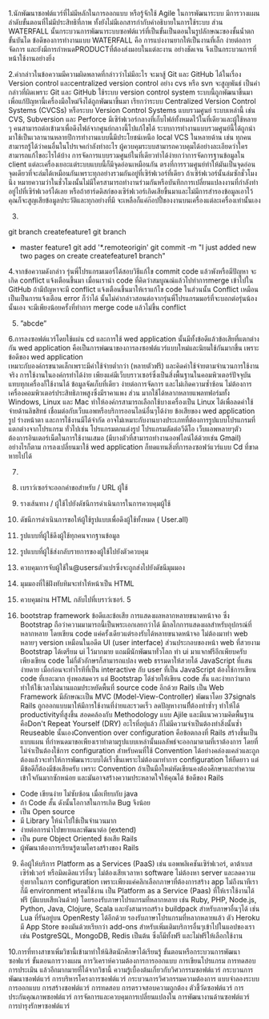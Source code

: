 1.นักพัฒนาซอฟต์แวร์ที่ไม่มีหลักในการออกแบบ หรือรู้จักใช้ Agile ในการพัฒนาระบบ มีการวางแผนลำดับขั้นตอนที่ไม่มีประสิทธิที่ภาพ ทั้งยังไม่มีเอกสารกำกับคำอธิบายในการใช้ระบบ 
ส่วน WATERFALL นั้นกระบวนการพัฒนาระบบซอฟต์แวร์ที่เป็นขั้นเป็นตอนในรูปลักษณะของชั้นน้ำตกขั้นบันได ข้อดีของการทำงานแบบ WATERFALL คือ การแบ่งงานยากให้เป็นงานที่เล็ก ง่ายต่อการจัดการ และยังมีการกำหนดPRODUCTที่ต้องส่งมอบในแต่ละงาน อย่างชัดเจน จึงเป็นกระบวนการที่หน้าใช้งานอย่างยิ่ง

2.คำกล่าวในข้อความมีความผิดพลาดที่กล่าวว่าไม่มีอะไร จะมาสู้ Git และ GitHub ได้ในเรื่อง Version control และcentralized version control อย่าง cvs หรือ svn จะสูญพันธ์ เป็นคำกล่าวที่ผิดเพราะ Git และ GitHub ใช้ระบบ version control system ระบบนี้ถูกพัฒนาขึ้นมาเพื่อแก้ปัญหานี้เครื่องมือใหม่จีงได้ถูกพัฒนาขึ้นมา เรียกว่าระบบ Centralized Version Control Systems (CVCSs) หรือระบบ Version Control Systems แบบรวมศูนย์ ระบบเหล่านี้ เช่น CVS, Subversion และ Perforce มีเซิร์ฟเวอร์กลางที่เก็บไฟล์ทั้งหมดไว้ในที่เดียวและผู้ใช้หลาย ๆ คนสามารถต่อเข้ามาเพื่อดึงไฟล์จากศูนย์กลางนี้ไปแก้ไขได้ ระบบการทำงานแบบรวมศูนย์นี้ได้ถูกนำมาใช้เป็นเวลานานหลายปีการทำงานแบบนี้มีประโยชน์เหนือ local VCS ในหลายด้าน เช่น ทุกคนสามารถรู้ได้ว่าคนอื่นในโปรเจคกำลังทำอะไร ผู้ควบคุมระบบสามารถควบคุมได้อย่างละเอียดว่าใครสามารถแก้ไขอะไรได้บ้าง การจัดการแบบรวมศูนย์ในที่เดียวทำได้ง่ายกว่าการจัดการฐานข้อมูลใน client แต่ละเครื่องเยอะแต่ระบบแบบนี้ก็มีจุดอ่อนเหมือนกัน ตรงที่การรวมศูนย์ทำให้มันเป็นจุดอ่อนจุดเดียวที่จะล่มได้เหมือนกันเพราะทุกอย่างรวมกันอยู่ที่เซิร์ฟเวอร์ที่เดียว ถ้าเซิร์ฟเวอร์นั้นล่มซักชั่วโมงนึง หมายความว่าในชั่วโมงนั้นไม่มีใครสามารถทำงานร่วมกันหรือบันทึกการเปลี่ยนแปลงงานที่กำลังทำอยู่ไปที่เซิร์ฟเวอร์ได้เลย หรือถ้าฮาร์ดดิสก์ของเซิร์ฟเวอร์เกิดเสียขึ้นมาและไม่มีการสำรองข้อมูลเอาไว้ คุณก็จะสูญเสียข้อมูลประวัติและทุกอย่างที่มี จะเหลือก็แค่ก๊อปปี้ของงานบนเครื่องแต่ละเครื่องเท่านั้นเอง






3. 
git branch createfeature1
git branch
* master
  feature1
git add '*.remoteorigin'
git commit -m "I just added new two pages on create createfeature1
 branch"

4.จากข้อความดังกล่าว รุ่นพี่โปรแกรมเมอร์ได้สอบวิธีแก้ไข commit code แล้วพังหรือมีปัญหา จะเกิด conflict แจ้งเตือนขึ้นมา เมื่อนเรานำ code ที่คิดว่าสมบูณณ์แล้วไปทำการmerge เข้าไปใน GitHub ถ้ามีปํญหาจะมี conflict แจ้งเตือนขึ้นมาให้เราแก้ไข code ในส่วนนั้น
Conflict เหมือนเป็นเป็นการแจ้งเตือน error ก็ว่าได้ นั้นไม่คำกล่าวสอนต่อจากรุ่นพี่โปรแกรมมอร์ที่จะบอกต่อรุ่นน้องนั้นเอง จะมีเพียงน้อยครั้งที่ทำการ merge code แล้วไม่ขึ้น conflict

5.   ”abcde”



6.การลงซอฟต์แวร์โดยใช้แผ่น cd และการใช้ wed application  นั้นมีทั้งข้อดีแล้วข้อเสียที่แตกต่างกัน wed application   คือเป็นการพํฒนาของการลงซอฟต์แวร์แบบใหม่และนิยมใช้กันมากขึ้น เพราะข้อดีของ wed application   
เหมาะกับองค์กรขนาดเล็กเพราะมีค่าใช้จ่ายต่ำกว่า (หลายตัวฟรี) และคิดค่าใช้จ่ายตามจำนวนการใช้งานจริง
การใช้งานในองค์กรทำได้ง่าย เพียงแค่มีเว็บบราวเซอร์ซึ่งเป็นสิ่งพื้นฐานในคอมพิวเตอร์ปัจจุบันแทบทุกเครื่องก็ใช้งานได้
ข้อมูลจัดเก็บที่เดียว ง่ายต่อการจัดการ และไม่เกิดความซ้ำซ้อน
ไม่ต้องการเครื่องคอมพิวเตอร์ประสิทธิภาพสูงซึ่งมีราคาแพง
ส่วน มากใช้ได้หลากหลายแพลทฟอร์มทั้ง Windows, Linux และ Mac ทำให้องค์กรสามารถเลือกใช้บางเครื่องเป็น Linux ได้เพื่อลดค่าใช้จ่ายด้านลิขสิทธ์
เชื่อมต่อกับเว็บแอพหรือบริการออนไลน์อื่นๆได้ง่าย
ข้อเสียของ wed application   
รูป ร่างหน้าตา และการใช้งานมีได้จำกัด อาจไม่เหมาะกับงานบางประเภทที่ต้องการรูปแบบโปรแกรมที่แตกต่างจากโปรแกรม ทั่วไปเช่น โปรแกรมตกแต่งรูป โปรแกรมตัดต่อวีดีโอ
เว็บแอพหลายๆตัวต้องการอินเตอร์เน็ตในการใช้งานเสมอ (มีบางตัวที่สามารถทำงานออฟไลน์ได้ด้วยเช่น Gmail)
อย่างไรก็ตาม การลงเปลี่ยนมาใช้ wed application   ก็ทดแทนสิ่งที่การลงซอฟว์แวร์แบบ Cd  ที่ขาดหายไปได้





7.
 

1.	เบราว์เซอร์จะออกคำขอสำหรับ / URL ผู้ใช้
2.	รางเส้นทาง / ผู้ใช้ไปยังดัชนีการดำเนินการในการควบคุมผู้ใช้
3.	ดัชนีการดำเนินการขอให้ผู้ใช้รูปแบบเพื่อดึงผู้ใช้ทั้งหมด ( User.all)
4.	รูปแบบที่ผู้ใช้ดึงผู้ใช้ทุกคนจากฐานข้อมูล
5.	รูปแบบที่ผู้ใช้ส่งกลับรายการของผู้ใช้ไปยังตัวควบคุม
6.	ควบคุมการจับผู้ใช้ใน@usersตัวแปรซึ่งจะถูกส่งไปยังดัชนีมุมมอง
7.	มุมมองที่ใช้ฝังทับทิมจะทำให้หน้าเป็น HTML
8.	ควบคุมผ่าน HTML กลับไปที่เบราว์เซอร์. 5



8. bootstrap framework ข้อดีและข้อเสีย
การแสดงผลหลากหลายขนาดหน้าจอ ซึ่ง Bootstrap ถือว่าความมามารถนี้เป็นพระเอกเลยกว่าได้ มีกลไกการแสดงผลสำหรับอุปกรณ์ที่หลากหลาย โดยเขียน code แค่ครั้งเดียวแต่รองรับได้หลายขนาดหน้าจอ ไม่ต้องมาทำ web หลายๆ version เหมือนในอดีต UI (user interface) ส่วนประกอบของหน้า web ที่สวยงาม Bootstrap ได้เตรียม ui ไว้มากมาย แถมมีนักพัฒนาทั่วโลก ทำ ui มาแจกฟรีอีกเพียบครับ เพียงเขียน code ไม่กี่ตัวอักษรก็สามารถแปลง web ธรรมดาให้สวยได้ 
JavaScript ที่แสนง่ายดาย เมื่อก่อนจะทำไรทีที่เป็น interactive กับ user ที่เป็น JavaScript ต้องใช้การเขียน code ที่เยอะมาก ยุ่งพอสมควร แต่ Bootstrap ได้ช่วยให้เขียน code สั้น และง่ายกว่ามาก ทำให้ใช้เวลาไม่นานแถมประหยัดพื้นที่ source code อีกด้วย
Rails เป็น Web Framework มีลักษณะเป็น MVC (Model-View-Controller) พัฒนาโดย 37signals Rails ถูกออกแบบมาให้มีการใช้งานที่ง่ายและรวดเร็ว ลดปัญหางานทีี่ต้องทำซ้ำๆ ทำให้ได้ productivityที่สูงขึ้น สอดคล้องกับ Methodology แบบ Ajile  และมีแนวความคิดพื้นฐานคือDon't Repeat Yourself (DRY) อะไรที่อยู่แล้ว ก็ไม่มีความจำเป็นต้องทำสิ่งนั้นซ้ำ
Reuseable นั้นเองConvention over configuration คือข้อตกลงที่ Rails สร้างขึ้นเป็นแบบแผน ที่กำหนดมาขอเพียงเราทำตามรูปแบบเหล่านั้นผลลัพธ์จะออกมาตามที่เราต้องการ โดยที่ไม่จำเป็นต้องใช้การ configuration สำหรับคนที่ใช้ Convention ได้อย่างคล่องแคล่วและถูกต้องแล้วจะทำให้การพัฒนาระบบได้เร็วขึ้นเพราะไม่ต้องมาทำการ configuration ให้ยืดยาว แต่มีข้อดีก็ต้องมีข้อเสียครับ เพราะ Convention ถ้าเป็นมือใหม่หัดเขียนคงต้องศึกษาและทำความเข้าใจกันมากซักหน่อย และมันอาจสร้างความประหลาดใจให้คุณได้
 ข้อดีของ Rails
- Code เขียนง่าย ไม่ซับซ้อน เมื่อเทียบกับ java
- ถ้า Code สั้น ดังนั้นโอกาสในการเกิด Bug จึงน้อย
- เป็น Open source
- มี Library ให้นำไปใช้เป็นจำนวนมาก
- ง่ายต่อการนำไปขยายและพัฒนาต่อ (extend)
- เป็น pure Object Oriented้
 ข้อเสีย Rails
- ผู้พัฒนาต้องการเรียนรู้ตามโครงสร้างของ Rails


9.  คือผู้ให้บริการ Platform as a Services (PaaS) เช่น แอพพลิเคชันเซิร์ฟเวอร์, ดาต้าเบสเซิร์ฟเวอร์ หรือมิดเดิลแวร์อื่นๆ ไม่ต้องเสียเวลาหา software ไม่ต้องหา server และลดความยุ่งยากในการ configuration เพราะเพียงแค่คลิกเลือกภาษาที่ต้องการสร้าง app ไม่ถึงนาทีเราก็มี environment พร้อมใช้งาน
เป็น Platform as a Service (Paas) ที่ให้เราใช้งานได้ฟรี (มีแบบเสียเงินด้วย) โดยรองรับภาษาโปรแกรมที่หลากหลาย เช่น Ruby, PHP, Node.js, Python, Java, Clojure, Scala และยังสามารถสร้าง buildpack สำหรับภาษาอื่นๆได้ เช่น Lua ที่รันอยู่บน OpenResty ได้อีกด้วย
รองรับภาษาโปรแกรมที่หลากหลายแล้ว ตัว Heroku มี App Store ของมันด้วยเรียกว่า add-ons สำหรับเพิ่มเติมบริการอื่นๆเข้าไปในแอปของเรา เช่น PostgreSQL, MongoDB, Redis เป็นต้น ซึ่งก็มีทั้งฟรี และไม่ฟรีให้เลือกใช้งาน

10.การที่ทางสาขาเพิ่มวิชานี้เข้ามาทำให้นิสิตนักศึกษาได้เรียนรู้ ขั้นตอนหรือกระบวนการพัฒนาซอฟแวร์ ขั้นตอนการวางแผน การวิเคราห์ความต้องการการออกแบบ การเขียนโปรแกรม การทดสอบ การประเมิน แล้วอีกมากมายที่ได้จากวิชานี้
ความรู้เบื้องต้นเกี่ยวกับวิศวกรรมซอฟต์แวร์ กระบวนการพัฒนาซอฟต์แวร์ การบริหารโครงการซอฟต์แวร์ กระบวนการวิศวกรรมความต้องการ แบบจำลองระบบ การออกแบบ การสร้างซอฟต์แวร์ การทดสอบ การตรวจสอบความถูกต้อง ตัวชี้วัดซอฟต์แวร์ การประกันคุณภาพซอฟต์แวร์ การจัดการและควบคุมการเปลี่ยนแปลงใน การพัฒนางานด้านซอฟต์แวร์ การบำรุงรักษาซอฟต์แวร์ 
